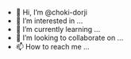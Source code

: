 - 👋 Hi, I’m @choki-dorji
- 👀 I’m interested in ...
- 🌱 I’m currently learning ...
- 💞️ I’m looking to collaborate on ...
- 📫 How to reach me ...

<!---
choki-dorji/choki-dorji is a ✨ special ✨ repository because its `README.md` (this file) appears on your GitHub profile.
You can click the Preview link to take a look at your changes.
--->
